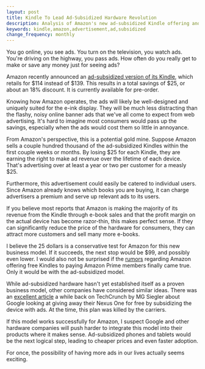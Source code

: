 ```yaml
---
layout: post
title: Kindle To Lead Ad-Subsidized Hardware Revolution 
description: Analysis of Amazon's new ad-subsidized Kindle offering and its business model implications.
keywords: kindle,amazon,advertisement,ad,subsidized
change_frequency: monthly
---
```


You go online, you see ads. You turn on the television, you watch ads. You're driving on the highway, you pass ads. How often do you really get to make or save any money just for seeing ads?

Amazon recently announced an [ad-subsidized version of its Kindle](http://www.amazon.com/gp/product/B004HFS6Z0/), which retails for $114 instead of $139. This results in a total savings of $25, or about an 18% discount. It is currently available for pre-order.

Knowing how Amazon operates, the ads will likely be well-designed and uniquely suited for the e-ink display. They will be much less distracting than the flashy, noisy online banner ads that we've all come to expect from web advertising. It's hard to imagine most consumers would pass up the savings, especially when the ads would cost them so little in annoyance.

From Amazon's perspective, this is a potential gold mine. Suppose Amazon sells a couple hundred thousand of the ad-subsidized Kindles within the first couple weeks or months. By losing $25 for each Kindle, they are earning the right to make ad revenue over the lifetime of each device. That's advertising over at least a year or two per customer for a measly $25.

Furthermore, this advertisement could easily be catered to individual users. Since Amazon already knows which books you are buying, it can charge advertisers a premium and serve up relevant ads to its users.

If you believe most reports that Amazon is making the majority of its revenue from the Kindle through e-book sales and that the profit margin on the actual device has become razor-thin, this makes perfect sense. If they can significantly reduce the price of the hardware for consumers, they can attract more customers and sell many more e-books.

I believe the 25 dollars is a conservative test for Amazon for this new business model. If it succeeds, the next stop would be $99, and possibly even lower. I would also not be surprised if the [rumors](http://news.cnet.com/8301-17938_105-20040764-1.html) regarding Amazon offering free Kindles to paying Amazon Prime members finally came true. Only it would be with the ad-subsidized model.

While ad-subsidized hardware hasn't yet established itself as a proven business model, other companies have considered similar ideas. There was an [excellent article](http://techcrunch.com/2010/09/10/google-nexus-one/) a while back on TechCrunch by MG Siegler about Google looking at giving away their Nexus One for free by subsidizing the device with ads. At the time, this plan was killed by the carriers.

If this model works successfully for Amazon, I suspect Google and other hardware companies will push harder to integrate this model into their products where it makes sense. Ad-subsidized phones and tablets would be the next logical step, leading to cheaper prices and even faster adoption. 

For once, the possibility of having more ads in our lives actually seems exciting.